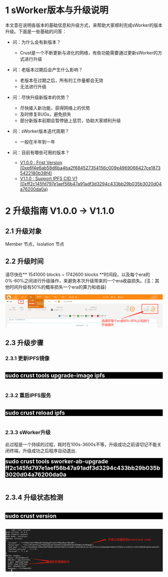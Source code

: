 # **1 sWorker版本与升级说明**
本文意在说明各版本的基础信息和升级方式，来帮助大家顺利完成sWorker的版本升级。下面是一些基础的问答：

- 问：为什么会有新版本？
  - Crust是一个不断更新与进化的网络，有些功能需要通过更新sWorker的方式进行升级

- 问：老版本过期后会产生什么影响？ 
  - 老版本在过期之后，所有的工作量都会无效
  - 无法进行升级

- 问：尽快升级新版本的优势？
  - 尽快接入新功能，获得网络上的优势
  - 及时修复BUGs，避免损失
  - 部分新版本前期会暂停链上惩罚，协助大家顺利升级

- 问：sWorker版本迭代周期？
  - 一般在半年到一年 

- 问：目前有哪些可用的版本？
  - [V1.0.0 : Frist Version (0xe6f4e6ab58d6ba4ba2f684527354156c009e4969066427ce18735422180b38f4)](https://github.com/crustio/crust-sworker/releases/tag/v1.0.0)
  - [V1.1.0 : Support IPFS CID V1 (0xff2c145fd797e1aef56b47a91adf3d3294c433bb29b035b3020d04a76200da0a)](https://github.com/crustio/crust-sworker/releases/tag/v1.1.0)

# **2 升级指南 V1.0.0 -> V1.1.0**

## **2.1 升级对象**
Member 节点，Isolation 节点

## **2.2 升级时间**

请尽快在** 1541000 blocks ~ 1742600 blocks **时间段，以及每个era的0%-60%之间进行升级操作，来避免本次升级带来的一个era收益损失。(注：其他时间升级有50%的概率损失一个era的算力和收益)

![update_time](../assets/update_time_zh.png)

##  **2.3 升级步骤**
### **2.3.1 更新IPFS镜像**

<br>
<div style="background: black; font-size: 18px; font-weight:bold; color: white">sudo crust tools upgrade-image ipfs</div>
<br>

### **2.3.2 重启IPFS服务**
<br>
<div style="background: black; font-size: 18px; font-weight:bold; color: white">sudo crust reload ipfs</div>
<br>

### **2.3.3 sWorker升级**
此过程是一个持续的过程，耗时在100s-3600s不等，升级成功之前请切记不能关闭终端，升级成功之后程序自动退出.
<br>

<div style="background: black; font-size: 18px; font-weight:bold; color: white">sudo crust tools sworker-ab-upgrade ff2c145fd797e1aef56b47a91adf3d3294c433bb29b035b3020d04a76200da0a</div>
<br>

## **2.3.4 升级状态检测**

<br>
<div style="background: black; font-size: 18px; font-weight:bold; color: white">sudo crust version
</div>
<br>

![sworker_version](../assets/sworker_version_zh.png)
